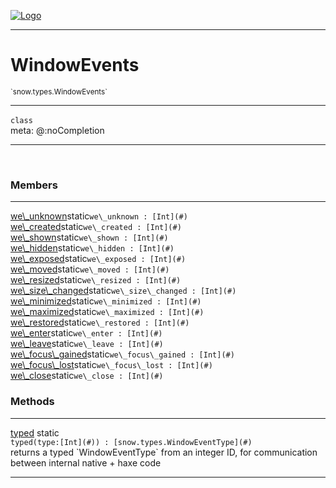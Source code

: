 
[![Logo](../../../images/logo.png)](../../../api/index.html)

---



<h1>WindowEvents</h1>
<small>`snow.types.WindowEvents`</small>



---

`class`
<span class="meta">
<br/>meta: @:noCompletion
</span>


---

&nbsp;
&nbsp;



<h3>Members</h3> <hr/><span class="member apipage">
                <a name="we_unknown"><a class="lift" href="#we_unknown">we\_unknown</a></a><span class="inline-block static">static</span><code class="signature apipage">we\_unknown : [Int](#)</code><br/></span>
            <span class="small_desc_flat"></span><span class="member apipage">
                <a name="we_created"><a class="lift" href="#we_created">we\_created</a></a><span class="inline-block static">static</span><code class="signature apipage">we\_created : [Int](#)</code><br/></span>
            <span class="small_desc_flat"></span><span class="member apipage">
                <a name="we_shown"><a class="lift" href="#we_shown">we\_shown</a></a><span class="inline-block static">static</span><code class="signature apipage">we\_shown : [Int](#)</code><br/></span>
            <span class="small_desc_flat"></span><span class="member apipage">
                <a name="we_hidden"><a class="lift" href="#we_hidden">we\_hidden</a></a><span class="inline-block static">static</span><code class="signature apipage">we\_hidden : [Int](#)</code><br/></span>
            <span class="small_desc_flat"></span><span class="member apipage">
                <a name="we_exposed"><a class="lift" href="#we_exposed">we\_exposed</a></a><span class="inline-block static">static</span><code class="signature apipage">we\_exposed : [Int](#)</code><br/></span>
            <span class="small_desc_flat"></span><span class="member apipage">
                <a name="we_moved"><a class="lift" href="#we_moved">we\_moved</a></a><span class="inline-block static">static</span><code class="signature apipage">we\_moved : [Int](#)</code><br/></span>
            <span class="small_desc_flat"></span><span class="member apipage">
                <a name="we_resized"><a class="lift" href="#we_resized">we\_resized</a></a><span class="inline-block static">static</span><code class="signature apipage">we\_resized : [Int](#)</code><br/></span>
            <span class="small_desc_flat"></span><span class="member apipage">
                <a name="we_size_changed"><a class="lift" href="#we_size_changed">we\_size\_changed</a></a><span class="inline-block static">static</span><code class="signature apipage">we\_size\_changed : [Int](#)</code><br/></span>
            <span class="small_desc_flat"></span><span class="member apipage">
                <a name="we_minimized"><a class="lift" href="#we_minimized">we\_minimized</a></a><span class="inline-block static">static</span><code class="signature apipage">we\_minimized : [Int](#)</code><br/></span>
            <span class="small_desc_flat"></span><span class="member apipage">
                <a name="we_maximized"><a class="lift" href="#we_maximized">we\_maximized</a></a><span class="inline-block static">static</span><code class="signature apipage">we\_maximized : [Int](#)</code><br/></span>
            <span class="small_desc_flat"></span><span class="member apipage">
                <a name="we_restored"><a class="lift" href="#we_restored">we\_restored</a></a><span class="inline-block static">static</span><code class="signature apipage">we\_restored : [Int](#)</code><br/></span>
            <span class="small_desc_flat"></span><span class="member apipage">
                <a name="we_enter"><a class="lift" href="#we_enter">we\_enter</a></a><span class="inline-block static">static</span><code class="signature apipage">we\_enter : [Int](#)</code><br/></span>
            <span class="small_desc_flat"></span><span class="member apipage">
                <a name="we_leave"><a class="lift" href="#we_leave">we\_leave</a></a><span class="inline-block static">static</span><code class="signature apipage">we\_leave : [Int](#)</code><br/></span>
            <span class="small_desc_flat"></span><span class="member apipage">
                <a name="we_focus_gained"><a class="lift" href="#we_focus_gained">we\_focus\_gained</a></a><span class="inline-block static">static</span><code class="signature apipage">we\_focus\_gained : [Int](#)</code><br/></span>
            <span class="small_desc_flat"></span><span class="member apipage">
                <a name="we_focus_lost"><a class="lift" href="#we_focus_lost">we\_focus\_lost</a></a><span class="inline-block static">static</span><code class="signature apipage">we\_focus\_lost : [Int](#)</code><br/></span>
            <span class="small_desc_flat"></span><span class="member apipage">
                <a name="we_close"><a class="lift" href="#we_close">we\_close</a></a><span class="inline-block static">static</span><code class="signature apipage">we\_close : [Int](#)</code><br/></span>
            <span class="small_desc_flat"></span>





<h3>Methods</h3> <hr/><span class="method apipage">
            <a name="typed"><a class="lift" href="#typed">typed</a></a> <span class="inline-block static">static</span><div class="clear"></div><code class="signature apipage">typed(type:[Int](#)<span></span>) : [snow.types.WindowEventType](#)</code><br/><span class="small_desc_flat">returns a typed `WindowEventType` from an integer ID, for communication between internal native + haxe code</span>
        </span>
    





---

&nbsp;
&nbsp;
&nbsp;
&nbsp;